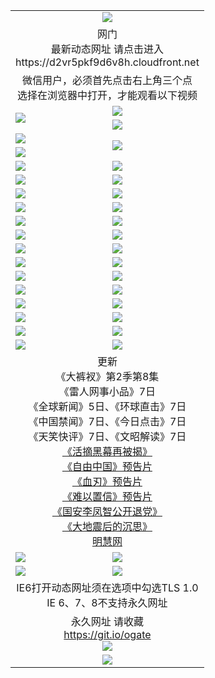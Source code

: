 ﻿<table>
  <tr></tr>
  <tr><td colspan=2 align=center><img src="https://cloud.githubusercontent.com/assets/11880933/13434984/f430fae2-e012-11e5-814f-c2df1e82b247.jpg" /></td></tr>
  <tr><td colspan=2 align=center>网门<br>最新动态网址 请点击进入
<br>https://d2vr5pkf9d6v8h.cloudfront.net
    </td>
  </tr>
  <tr>
    <td colspan=2 align=center>微信用户，必须首先点击右上角三个点<br>选择在浏览器中打开，才能观看以下视频</td>
  </tr>
  <tr>
    <td rowspan=2><a href="https://d2vr5pkf9d6v8h.cloudfront.net/ogUP.aspx?name=11DKC.mp4&count=T:2,2:8,1:16&from=github" target="_blank"><img src="https://d2vr5pkf9d6v8h.cloudfront.net/Up/11DKC1.jpg" /></a></td> 
    <td><div><a href="https://d2vr5pkf9d6v8h.cloudfront.net/ogUP.aspx?name=LRWS.mp4&count=7B:9,6B:44,5A:10,5B:35,4A:14,4B:19,3A:10,3B:26,2A:16,2B:21,1A:23,1B:29&current=7B:9" target="_blank"><img src="https://d2vr5pkf9d6v8h.cloudfront.net/Up/LRWS.jpg" /></a></td>
   </tr>
  <tr>
    <td><a href="https://d2vr5pkf9d6v8h.cloudfront.net/ogNiceVedio.aspx" target="_blank"><img src="https://d2vr5pkf9d6v8h.cloudfront.net/Up/TGKDY.jpg" /></a></td>
  </tr>
  <tr>
    <td><a href="https://d2vr5pkf9d6v8h.cloudfront.net/ogUP.aspx?name=JQR.mp4&count=2" target="_blank"><img src="https://d2vr5pkf9d6v8h.cloudfront.net/Up/JQR.jpg" /></a></td>   
    <td rowspan=2><a href="https://d2vr5pkf9d6v8h.cloudfront.net/ogUP.aspx?name=JP.mp4&count=9" target="_blank"><img src="https://d2vr5pkf9d6v8h.cloudfront.net/Up/JP.jpg" /></td>
  </tr>
  <tr>
    <td><a href="https://d2vr5pkf9d6v8h.cloudfront.net/ogUP.aspx?name=WH.mp4" target="_blank"><img src="https://d2vr5pkf9d6v8h.cloudfront.net/Up/WH.jpg" /></a></td>
  </tr>
  <tr>
    <td><a href="https://d2vr5pkf9d6v8h.cloudfront.net/ogUP.aspx?name=SSZJ.mp4&count=SP:6,480P:9" target="_blank"><img src="https://d2vr5pkf9d6v8h.cloudfront.net/Up/SSZJ.jpg" /></a></td>
    <td><a href="https://d2vr5pkf9d6v8h.cloudfront.net/ogUP.aspx?name=ZY.mp4&count=2015:16" target="_blank"><img src="https://d2vr5pkf9d6v8h.cloudfront.net/Up/ZY.jpg" /></a</td>
  </tr>
  <tr>
    <td><a href="https://d2vr5pkf9d6v8h.cloudfront.net/ogUP.aspx?name=XTFY.mp4&count=B:2,A:24" target="_blank"><img src="https://d2vr5pkf9d6v8h.cloudfront.net/Up/XTFY.jpg" /></a></td>
    <td><a href="https://d2vr5pkf9d6v8h.cloudfront.net/ogUP.aspx?name=1XQK.mp4&count=13" target="_blank"><img src="https://d2vr5pkf9d6v8h.cloudfront.net/Up/1XQK.jpg" /></a</td>
  </tr>
  <tr>
    <td><a href="https://d2vr5pkf9d6v8h.cloudfront.net/ogUP.aspx?name=1LYF.mp4&count=2" target="_blank"><img src="https://d2vr5pkf9d6v8h.cloudfront.net/Up/1LYF0.jpg" /></a></td>
    <td><a href="https://d2vr5pkf9d6v8h.cloudfront.net/ogUP.aspx?name=1ZGC.mp4&count=6" target="_blank"><img src="https://d2vr5pkf9d6v8h.cloudfront.net/Up/1ZGC0.jpg" /></a></td>
  </tr>
  <tr>
    <td><a href="https://d2vr5pkf9d6v8h.cloudfront.net/ogUP.aspx?name=1ZKM.mp4&count=3&current=3" target="_blank"><img src="https://d2vr5pkf9d6v8h.cloudfront.net/Up/1ZKM0.jpg" /></a></td>  
    <td><a href="https://d2vr5pkf9d6v8h.cloudfront.net/ogUP.aspx?name=1WWY.mp4&count=6&current=6" target="_blank"><img src="https://d2vr5pkf9d6v8h.cloudfront.net/Up/1WWY0.jpg" /></a></td>
  </tr>
  <tr>
    <td><a href="https://d2vr5pkf9d6v8h.cloudfront.net/ogUP.aspx?name=10JGY.mp4&count=3" target="_blank"><img src="https://d2vr5pkf9d6v8h.cloudfront.net/Up/10JGY0.jpg" /></a></td>
    <td><a href="https://d2vr5pkf9d6v8h.cloudfront.net/ogUP.aspx?name=10CYS.mp4&count=2" target="_blank"><img src="https://d2vr5pkf9d6v8h.cloudfront.net/Up/10CYS0.jpg" /></a></td>
  </tr>
  <tr>
    <td><a href="https://d2vr5pkf9d6v8h.cloudfront.net/ogUP.aspx?name=4SQQ.mp4&count=201603:5,201602:20,201601:21&current=201603:5" target="_blank"><img src="https://d2vr5pkf9d6v8h.cloudfront.net/Up/4SQQ0.jpg"/></a></td>
    <td><a href="https://d2vr5pkf9d6v8h.cloudfront.net/ogUP.aspx?name=4SHQ.mp4&count=201603:7,201602:27,201601:28&current=201603:7" target="_blank"><img src="https://d2vr5pkf9d6v8h.cloudfront.net/Up/4SHQ0.jpg"/></a></td>
  </tr>
  <tr>
    <td><a href="https://d2vr5pkf9d6v8h.cloudfront.net/ogUP.aspx?name=4SZG.mp4&count=201603:6,201602:21,201601:23&current=201603:6" target="_blank"><img src="https://d2vr5pkf9d6v8h.cloudfront.net/Up/4SZG0.jpg"/></a></td>
    <td><a href="https://d2vr5pkf9d6v8h.cloudfront.net/ogUP.aspx?name=4SDJ.mp4&count=201603A:6,201603B:4,201602A:24,201602B:7,201601A:48,201601B:6&current=201603A:6" target="_blank"><img src="https://d2vr5pkf9d6v8h.cloudfront.net/Up/4SDJ0.jpg"/></a></td>
  </tr>
  <tr>
    <td><a href="https://d2vr5pkf9d6v8h.cloudfront.net/ogUP.aspx?name=4CTX.mp4&count=201603:2,201602:3,201601:4&current=201603:2" target="_blank"><img src="https://d2vr5pkf9d6v8h.cloudfront.net/Up/4CTX0.jpg"/></a></td>
    <td><a href="https://d2vr5pkf9d6v8h.cloudfront.net/ogUP.aspx?name=4CWZ.mp4&count=201603:1,201602:4,201601:4&current=201603:1" target="_blank"><img src="https://d2vr5pkf9d6v8h.cloudfront.net/Up/4CWZ0.jpg"/></a></td>
  </tr>
  <tr>
    <td><a href="https://d2vr5pkf9d6v8h.cloudfront.net/onUP.aspx?name=https://d2t6x1lwzcff38.cloudfront.net/" target="_blank"><img src="https://d2vr5pkf9d6v8h.cloudfront.net/Up/0DTW.jpg"/></a></td>
    <td><a href="https://d2vr5pkf9d6v8h.cloudfront.net/onUP.aspx?name=https://d240ns8up8earz.cloudfront.net/acenter/" target="_blank"><img src="https://d2vr5pkf9d6v8h.cloudfront.net/Up/0TDW.jpg" /></a></td>
  </tr>
  <tr>
    <td><a href="https://d2vr5pkf9d6v8h.cloudfront.net/onUP.aspx?name=https://d4508d6vomz2p.cloudfront.net/gb/nsc413.htm" target="_blank"><img src="https://d2vr5pkf9d6v8h.cloudfront.net/Up/0DJY.jpg" /></a></td>
    <td><a href="https://d2vr5pkf9d6v8h.cloudfront.net/onUP.aspx?name=https://d3bxwq7vzudb5l.cloudfront.net/xtr/gb/prog204.html" target="_blank"><img src="https://d2vr5pkf9d6v8h.cloudfront.net/Up/0XTR.jpg" /></a></td>
  </tr>
  <tr>
    <td><a href="https://d2vr5pkf9d6v8h.cloudfront.net/onUP.aspx?name=https://d3aj00iefsmfgc.cloudfront.net/" target="_blank"><img src="https://d2vr5pkf9d6v8h.cloudfront.net/Up/0MHW.jpg" /></a></td>
    <td><a href="https://d2vr5pkf9d6v8h.cloudfront.net/onUP.aspx?name=https://d1lcj91uv80klr.cloudfront.net/" target="_blank"><img src="https://d2vr5pkf9d6v8h.cloudfront.net/Up/0ZJW.jpg" /></a></td>
  </tr>
  <tr>
    <td><a href="https://d2vr5pkf9d6v8h.cloudfront.net/ogUP.aspx?name=0FG.zip" target="_blank"><img src="https://d2vr5pkf9d6v8h.cloudfront.net/Up/0FG.jpg" /></a></td>
    <td><a href="https://d2vr5pkf9d6v8h.cloudfront.net/ogUP.aspx?name=0FGA.apk" target="_blank"><img src="https://d2vr5pkf9d6v8h.cloudfront.net/Up/0FGA.jpg" /></a></td>
  </tr>
  <tr>
    <td><a href="https://d2vr5pkf9d6v8h.cloudfront.net/ogUP.aspx?name=0U.zip" target="_blank"><img src="https://d2vr5pkf9d6v8h.cloudfront.net/Up/0U.jpg" /></a></td>
    <td><a href="https://d2vr5pkf9d6v8h.cloudfront.net/ogUP.aspx?name=0UA.apk" target="_blank"><img src="https://d2vr5pkf9d6v8h.cloudfront.net/Up/0UA.jpg" /></a></td>
  </tr>
  <tr>
    <td><a href="https://d2vr5pkf9d6v8h.cloudfront.net/ogUP.aspx?name=0iPPOTV.zip" target="_blank"><img src="https://d2vr5pkf9d6v8h.cloudfront.net/Up/0iPPOTV.jpg" /></a></td>
    <td><a href="https://d2vr5pkf9d6v8h.cloudfront.net/ogUP.aspx?name=0iNTD.apk" target="_blank"><img src="https://d2vr5pkf9d6v8h.cloudfront.net/Up/0iNTD.jpg" /></a></td>
  </tr>
  <tr>
    <td colspan=2 align=center>更新<br>
      《大裤衩》第2季第8集<br>
      《雷人网事小品》7日<br>
      《全球新闻》5日、《环球直击》7日<br>
      《中国禁闻》7日、《今日点击》7日<br>
      《天笑快评》7日、《文昭解读》7日<br>
      <a href="https://d2vr5pkf9d6v8h.cloudfront.net/ogUP.aspx?name=SSZJ480P9.mp4" target="_blank">《活摘黑幕再被揭》</a><br>
      <a href="https://d2vr5pkf9d6v8h.cloudfront.net/ogUP.aspx?name=11ZYZG0.mp4" target="_blank">《自由中国》预告片</a><br>
      <a href="https://d2vr5pkf9d6v8h.cloudfront.net/ogUP.aspx?name=11XR.mp4" target="_blank">《血刃》预告片</a><br>
      <a href="https://d2vr5pkf9d6v8h.cloudfront.net/ogUP.aspx?name=11NYZX.mp4&count=2" target="_blank">《难以置信》预告片</a><br>
      <a href="https://d2vr5pkf9d6v8h.cloudfront.net/ogUP.aspx?name=4LFZ.mp4" target="_blank">《国安李凤智公开退党》</a><br>
      <a href="https://d2vr5pkf9d6v8h.cloudfront.net/ogUP.aspx?name=4DDZHDCS.mp4" target="_blank">《大地震后的沉思》</a><br>
      <a href="https://d2vr5pkf9d6v8h.cloudfront.net/onUP.aspx?name=https://www.minghui.org/" target="_blank">明慧网</a></td>
    </td>
  </tr>
  <tr>
    <td><a href="https://d2vr5pkf9d6v8h.cloudfront.net/ogNice.aspx" target="_blank"><img src="https://d2vr5pkf9d6v8h.cloudfront.net/Up/0WCYY.jpg" /></a></td>
    <td><a href="https://d2vr5pkf9d6v8h.cloudfront.net/onCO.aspx?ob=600%E4%BA%8B%E7%89%A9&op=%E5%A2%9E%E5%88%A0%E6%94%B9&args=WH1~%23%E7%B1%BB%E5%9E%8B6%E6%96%B0%E9%97%BB%7c%23%E7%B1%BB%E5%9E%8B6%E8%AF%84%E8%AE%BA&mode=" target="_blank"><img src="https://d2vr5pkf9d6v8h.cloudfront.net/Up/0WZTT.jpg" /></a></td> 
  </tr>
  <tr>
    <td><a href="https://d2vr5pkf9d6v8h.cloudfront.net/ogDY.aspx" target="_blank"><img src="https://d2vr5pkf9d6v8h.cloudfront.net/Up/0FK.jpg" /></a></td>
    <td><a href="https://d2vr5pkf9d6v8h.cloudfront.net/ogST.aspx" target="_blank"><img src="https://d2vr5pkf9d6v8h.cloudfront.net/Up/0ST.jpg" /></a></td> 
  </tr>
  <tr>
    <td colspan=2 align=center>IE6打开动态网址须在选项中勾选TLS 1.0<br/>IE 6、7、8不支持永久网址<br/>
      <!--微信可扫描以下临时二维码<br/>https://bit.ly/1mBQHW8<br/><a href="https://d2vr5pkf9d6v8h.cloudfront.net/Up/0WMGDL3.png" target="_blank"><img src="https://d2vr5pkf9d6v8h.cloudfront.net/Up/0WMGD3.png"/></a><br-->
  </tr>
  <tr>
    <td colspan=2 align=center>永久网址 请收藏<br/><a href="https://git.io/ogate" target="_blank">https://git.io/ogate</a><br/><a href="https://d2vr5pkf9d6v8h.cloudfront.net/Up/0WMGDL2.png" target="_blank"><img src="https://d2vr5pkf9d6v8h.cloudfront.net/Up/0WMGD2.png"/></a></td>
  </tr>
  <tr>
    <td colspan=2 align=center><a href="https://d2vr5pkf9d6v8h.cloudfront.net/ogUP.aspx?name=0oGate.apk" target="_blank"><img src="https://d2vr5pkf9d6v8h.cloudfront.net/Up/0WMAZ.jpg" /></a></td>
  </tr>
  <!--tr>
    <td colspan=2 align=center>可能失效的动态网址
    </td>
  </tr-->
</table>

